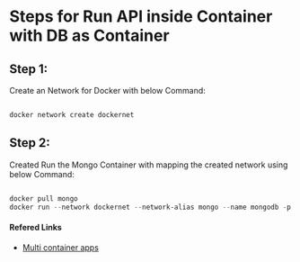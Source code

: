 # Steps for Run API inside Container with DB as Container

## Step 1:

Create an Network for Docker with below Command:

```powershell

docker network create dockernet

```

## Step 2:

Created Run the Mongo Container with mapping the created network using below Command:

```powershell

docker pull mongo
docker run --network dockernet --network-alias mongo --name mongodb -p 27017:27017 -d mongo

```

#### Refered Links

- [Multi container apps](https://docs.docker.com/get-started/07_multi_container/)
